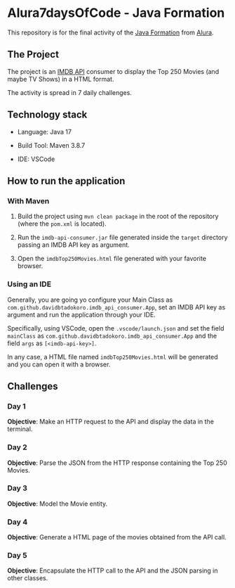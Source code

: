 # Alura7daysOfCode - Java Formation

This repository is for the final activity of the [Java Formation](https://cursos.alura.com.br/formacao-java) from [Alura](https://www.alura.com.br/).

## The Project

The project is an [IMDB API](https://imdb-api.com/api) consumer to display the Top 250 Movies (and maybe TV Shows) in a HTML format.

The activity is spread in 7 daily challenges.

## Technology stack

* Language: Java 17

* Build Tool: Maven 3.8.7

* IDE: VSCode

## How to run the application

### With Maven

1. Build the project using `mvn clean package` in the root of the repository (where the `pom.xml` is located).

2. Run the `imdb-api-consumer.jar` file generated inside the `target` directory passing an IMDB API key as argument.

3. Open the `imdbTop250Movies.html` file generated with your favorite browser.

### Using an IDE

Generally, you are going yo configure your Main Class as `com.github.davidbtadokoro.imdb_api_consumer.App`, set an IMDB API key as argument and run the application through your IDE.

Specifically, using VSCode, open the `.vscode/launch.json` and set the field `mainClass` as `com.github.davidbtadokoro.imdb_api_consumer.App` and the field `args` as `[<imdb-api-key>]`.

In any case, a HTML file named `imdbTop250Movies.html` will be generated and you can open it with a browser.

## Challenges

### Day 1

__Objective__: Make an HTTP request to the API and display the data in the terminal.

### Day 2

__Objective__: Parse the JSON from the HTTP response containing the Top 250 Movies.

### Day 3

__Objective__: Model the Movie entity.

### Day 4

__Objective__: Generate a HTML page of the movies obtained from the API call.

### Day 5

__Objective__: Encapsulate the HTTP call to the API and the JSON parsing in other classes.